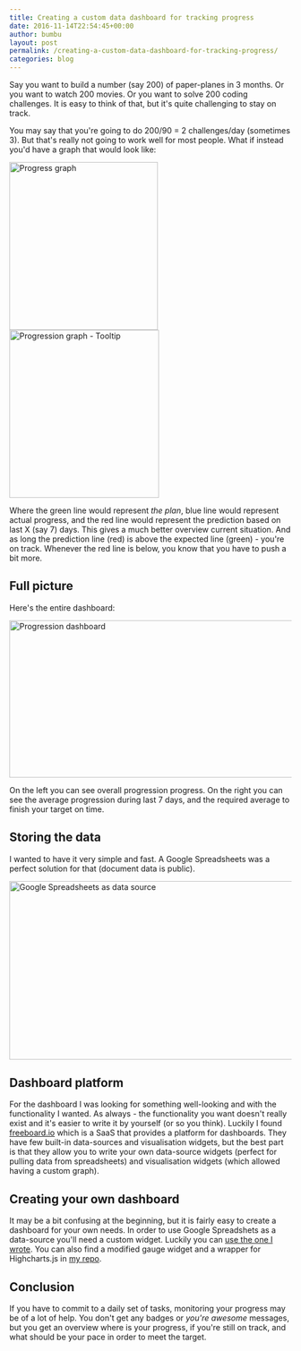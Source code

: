 ```yaml
---
title: Creating a custom data dashboard for tracking progress
date: 2016-11-14T22:54:45+00:00
author: bumbu
layout: post
permalink: /creating-a-custom-data-dashboard-for-tracking-progress/
categories: blog
---
```

Say you want to build a number (say 200) of paper-planes in 3 months. Or you want to watch 200 movies. Or you want to solve 200 coding challenges. It is easy to think of that, but it's quite challenging to stay on track.

You may say that you're going to do 200/90 = 2 challenges/day (sometimes 3). But that's really not going to work well for most people. What if instead you'd have a graph that would look like:

<img src="{{site.root}}/assets/images/2016/11/progress-graph-265x300.png" alt="Progress graph" width="265" height="300" class="alignnone size-medium wp-image-1047" /><img src="{{site.root}}/assets/images/2016/11/progress-graph-tooltip-267x300.png" alt="Progression graph - Tooltip" width="267" height="300" class="alignnone size-medium wp-image-1050" />

Where the green line would represent _the plan_, blue line would represent actual progress, and the red line would represent the prediction based on last X (say 7) days. This gives a much better overview current situation. And as long the prediction line (red) is above the expected line (green) - you're on track. Whenever the red line is below, you know that you have to push a bit more.

## Full picture

Here's the entire dashboard:

<a href="{{site.root}}/assets/images/2016/11/progression-dashboard.png"><img src="{{site.root}}/assets/images/2016/11/progression-dashboard-1024x450.png" alt="Progression dashboard" width="640" height="281" class="alignnone size-large wp-image-1052" target="_blank" /></a>

On the left you can see overall progression progress.
On the right you can see the average progression during last 7 days, and the required average to finish your target on time.

## Storing the data

I wanted to have it very simple and fast. A Google Spreadsheets was a perfect solution for that (document data is public).

<a href="{{site.root}}/assets/images/2016/11/data-source.png"><img src="{{site.root}}/assets/images/2016/11/data-source-1024x510.png" alt="Google Spreadsheets as data source" width="640" height="319" class="alignnone size-large wp-image-1057" target="_blank"/></a>

## Dashboard platform

For the dashboard I was looking for something well-looking and with the functionality I wanted. As always - the functionality you want doesn't really exist and it's easier to write it by yourself (or so you think). Luckily I found [freeboard.io](https://freeboard.io) which is a SaaS that provides a platform for dashboards. They have few built-in data-sources and visualisation widgets, but the best part is that they allow you to write your own data-source widgets (perfect for pulling data from spreadsheets) and visualisation widgets (which allowed having a custom graph).

## Creating your own dashboard

It may be a bit confusing at the beginning, but it is fairly easy to create a dashboard for your own needs. In order to use Google Spreadshets as a data-source you'll need a custom widget. Luckily you can [use the one I wrote](https://github.com/bumbu/freeboard-plugins). You can also find a modified gauge widget and a wrapper for Highcharts.js in [my repo](https://github.com/bumbu/freeboard-plugins).

## Conclusion

If you have to commit to a daily set of tasks, monitoring your progress may be of a lot of help. You don't get any badges or _you're awesome_ messages, but you get an overview where is your progress, if you're still on track, and what should be your pace in order to meet the target.
